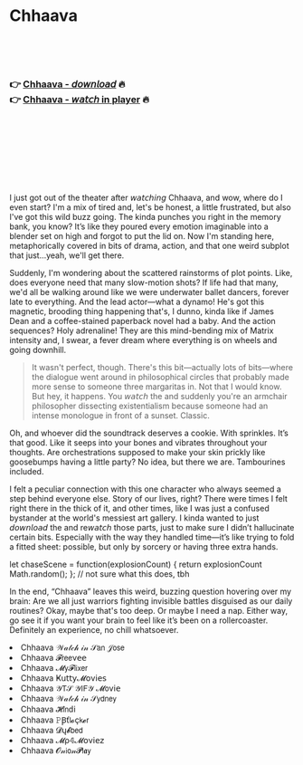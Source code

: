 <h1>Chhaava</h1>

<br><br><br>

<h3>👉 <a href="https://Matts-unanexiz1988.github.io/gqwmtapvoj/">Chhaava - 𝘥𝘰𝘸𝘯𝘭𝘰𝘢𝘥</a> 🔥<br>
👉 <a href="https://Matts-unanexiz1988.github.io/gqwmtapvoj/">Chhaava - 𝘸𝘢𝘵𝘤𝘩 in player</a> 🔥
</h3>



<br><br><br><br><br><br><br>


I just got out of the theater after 𝘸𝘢𝘵𝘤𝘩𝘪𝘯𝘨 Chhaava, and wow, where do I even start? I'm a mix of tired and, let's be honest, a little frustrated, but also I've got this wild buzz going. The   kinda punches you right in the memory bank, you know? It’s like they poured every emotion imaginable into a blender set on high and forgot to put the lid on. Now I'm standing here, metaphorically covered in bits of drama, action, and that one weird subplot that just...yeah, we'll get there.

Suddenly, I'm wondering about the scattered rainstorms of plot points. Like, does everyone need that many slow-motion shots? If life had that many, we'd all be walking around like we were underwater ballet dancers, forever late to everything. And the lead actor—what a dynamo! He's got this magnetic, brooding thing happening that's, I dunno, kinda like if James Dean and a coffee-stained paperback novel had a baby. And the action sequences? Holy adrenaline! They are this mind-bending mix of Matrix intensity and, I swear, a fever dream where everything is on wheels and going downhill.

> It wasn't perfect, though. There's this bit—actually lots of bits—where the dialogue went around in philosophical circles that probably made more sense to someone three margaritas in. Not that I would know. But hey, it happens. You 𝘸𝘢𝘵𝘤𝘩 the   and suddenly you're an armchair philosopher dissecting existentialism because someone had an intense monologue in front of a sunset. Classic.

Oh, and whoever did the soundtrack deserves a cookie. With sprinkles. It’s that good. Like it seeps into your bones and vibrates throughout your thoughts. Are orchestrations supposed to make your skin prickly like goosebumps having a little party? No idea, but there we are. Tambourines included.

I felt a peculiar connection with this one character who always seemed a step behind everyone else. Story of our lives, right? There were times I felt right there in the thick of it, and other times, like I was just a confused bystander at the world's messiest art gallery. I kinda wanted to just 𝘥𝘰𝘸𝘯𝘭𝘰𝘢𝘥 the   and re𝘸𝘢𝘵𝘤𝘩 those parts, just to make sure I didn’t hallucinate certain bits. Especially with the way they handled time—it’s like trying to fold a fitted sheet: possible, but only by sorcery or having three extra hands.

let chaseScene = function(explosionCount) { return explosionCount  Math.random(); }; // not sure what this does, tbh

In the end, “Chhaava” leaves this weird, buzzing question hovering over my brain: Are we all just warriors fighting invisible battles disguised as our daily routines? Okay, maybe that's too deep. Or maybe I need a nap. Either way, go see it if you want your brain to feel like it’s been on a rollercoaster. Definitely an experience, no chill whatsoever.

<li>Chhaava 𝒲𝒶𝓉𝒸𝒽 𝒾𝓃 𝒮𝖺𝗇 𝒥𝗈𝗌𝖾</li>
<li>Chhaava 𝓕𝗋𝖾𝖾ν𝖾𝖾</li>
<li>Chhaava 𝓜𝗒𝓕𝗅𝗂𝗑𝖾𝗋</li>
<li>Chhaava Ҝ𝗎𝗍𝗍𝗒𝓜𝗈ν𝗂𝖾𝗌</li>
<li>Chhaava 𝒴𝖳𝒮 𝒴𝖨𝖥𝒴 𝓜𝗈ν𝗂𝖾</li>
<li>Chhaava 𝒲𝒶𝓉𝒸𝒽 𝒾𝓃 𝒮𝗒𝖽𝗇𝖾𝗒</li>
<li>Chhaava 𝓗𝗂𝗇ԁ𝗂</li>
<li>Chhaava 𝙿Ꞵť𝗅𝓸ç𝗄𝓮𝗋</li>
<li>Chhaava 𝓓ų𝓫𝖻𝖾𝖽</li>
<li>Chhaava 𝓜ρ𝟜𝓜𝗈ν𝗂𝖾𝗓</li>
<li>Chhaava 𝓞𝓃𝗂𝗈𝓃𝓟𝗅𝖆𝗒</li>
